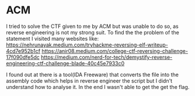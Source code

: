 # ACM


I tried to solve the CTF given to me by ACM but was unable to do so, as reverse engineering is not my strong suit.
To find the the problem of the statement I visited many websites like:
https://nehrunayak.medium.com/tryhackme-reversing-elf-writeup-4cd7e952b1cf
https://anir08.medium.com/college-ctf-reversing-challenge-17f090dfe5dc
https://medium.com/nerd-for-tech/demystify-reverse-engineering-ctf-challenge-blade-40c45e7933c0

I found out at there is a tool(IDA Freeware) that converts the file into the assembly code which helps in reverse engineer the script but I didn't understand how to analyse it.
In the end I wasn't able to get the get the flag.

